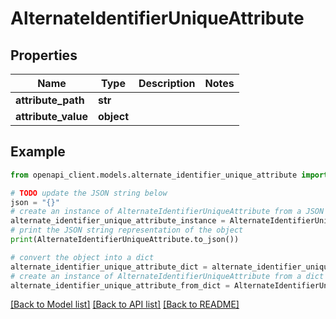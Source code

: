 # AlternateIdentifierUniqueAttribute


## Properties

Name | Type | Description | Notes
------------ | ------------- | ------------- | -------------
**attribute_path** | **str** |  | 
**attribute_value** | **object** |  | 

## Example

```python
from openapi_client.models.alternate_identifier_unique_attribute import AlternateIdentifierUniqueAttribute

# TODO update the JSON string below
json = "{}"
# create an instance of AlternateIdentifierUniqueAttribute from a JSON string
alternate_identifier_unique_attribute_instance = AlternateIdentifierUniqueAttribute.from_json(json)
# print the JSON string representation of the object
print(AlternateIdentifierUniqueAttribute.to_json())

# convert the object into a dict
alternate_identifier_unique_attribute_dict = alternate_identifier_unique_attribute_instance.to_dict()
# create an instance of AlternateIdentifierUniqueAttribute from a dict
alternate_identifier_unique_attribute_from_dict = AlternateIdentifierUniqueAttribute.from_dict(alternate_identifier_unique_attribute_dict)
```
[[Back to Model list]](../README.md#documentation-for-models) [[Back to API list]](../README.md#documentation-for-api-endpoints) [[Back to README]](../README.md)


